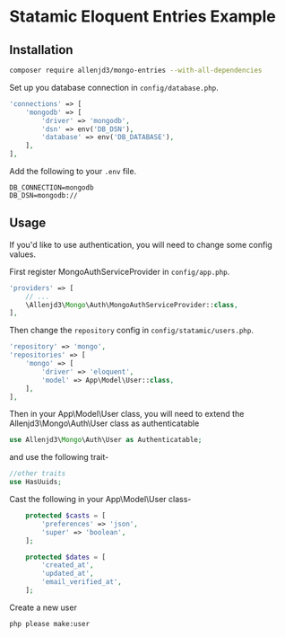 # Statamic Eloquent Entries Example

## Installation

```bash
composer require allenjd3/mongo-entries --with-all-dependencies
```

Set up you database connection in `config/database.php`.

```php
'connections' => [
    'mongodb' => [
        'driver' => 'mongodb',
        'dsn' => env('DB_DSN'),
        'database' => env('DB_DATABASE'),
    ],
],
```

Add the following to your `.env` file.

```
DB_CONNECTION=mongodb
DB_DSN=mongodb://
```

## Usage

If you'd like to use authentication, you will need to change some config values.

First register MongoAuthServiceProvider in `config/app.php`.

```php
'providers' => [
    // ...
    \Allenjd3\Mongo\Auth\MongoAuthServiceProvider::class,
],
```

Then change the `repository` config in `config/statamic/users.php`.

```php
'repository' => 'mongo',
'repositories' => [
    'mongo' => [
        'driver' => 'eloquent',
        'model' => App\Model\User::class,
    ],
],
```

Then in your App\Model\User class, you will need to extend the Allenjd3\Mongo\Auth\User class as authenticatable
```php
use Allenjd3\Mongo\Auth\User as Authenticatable;
```

and use the following trait-

```php
//other traits
use HasUuids;
```

Cast the following in your App\Model\User class-

```php
    protected $casts = [
        'preferences' => 'json',
        'super' => 'boolean',
    ];

    protected $dates = [
        'created_at',
        'updated_at',
        'email_verified_at',
    ];
```

Create a new user

```bash
php please make:user
```
